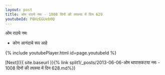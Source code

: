```yaml
---
layout: post
title: ओम राठ्ये नमः - 1008 दिनों की तपस्या में दिन 629
youtubeId: P8HzEGUeb0Q
---
```

 
 
 ओम राठ्ये नमः  
 
 -  कोण आनंदाचे रूप आहे 
 
  
 
  
 
 
 
 
 
 


{% include youtubePlayer.html id=page.youtubeId %}
 
[Next]({{ site.baseurl }}{% link  split1/_posts/2013-06-06-ओम थापासकटया नमः - 1008 दिनों की तपस्या में दिन 628.md%})
 
